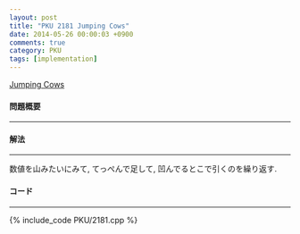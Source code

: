 ```yaml
---
layout: post
title: "PKU 2181 Jumping Cows"
date: 2014-05-26 00:00:03 +0900
comments: true
category: PKU
tags: [implementation]
---
```


[Jumping Cows](http://poj.org/problem?id=2181)

#### 問題概要

****

#### 解法

****

数値を山みたいにみて, てっぺんで足して, 凹んでるとこで引くのを繰り返す.

#### コード

****

{% include_code PKU/2181.cpp %}
